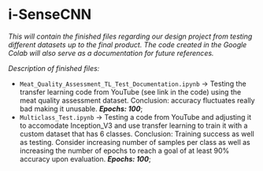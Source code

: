 # i-SenseCNN

*This will contain the finished files regarding our design project from testing different datasets up to the final product. The code created in the Google Colab will also serve as a documentation for future references.*

*Description of finished files:*
*   `Meat_Quality_Assessment_TL_Test_Documentation.ipynb` -> Testing the transfer learning code from YouTube (see link in the code) using the meat quality assessment dataset. Conclusion: accuracy fluctuates really bad making it unusable. ***Epochs: 100***;
*   `Multiclass_Test.ipynb` -> Testing a code from YouTube and adjusting it to accomodate Inception_V3 and use transfer learning to train it with a custom dataset that has 6 classes. Conclusion: Training success as well as testing. Consider increasing number of samples per class as well as increasing the number of epochs to reach a goal of at least 90% accuracy upon evaluation. ***Epochs: 100***;
